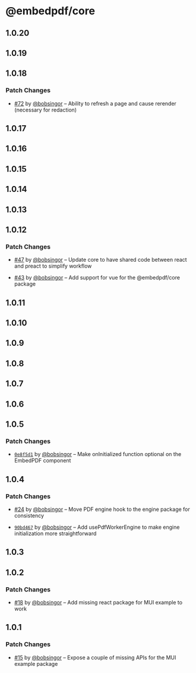 # @embedpdf/core

## 1.0.20

## 1.0.19

## 1.0.18

### Patch Changes

- [#72](https://github.com/embedpdf/embed-pdf-viewer/pull/72) by [@bobsingor](https://github.com/bobsingor) – Ability to refresh a page and cause rerender (necessary for redaction)

## 1.0.17

## 1.0.16

## 1.0.15

## 1.0.14

## 1.0.13

## 1.0.12

### Patch Changes

- [#47](https://github.com/embedpdf/embed-pdf-viewer/pull/47) by [@bobsingor](https://github.com/bobsingor) – Update core to have shared code between react and preact to simplify workflow

- [#43](https://github.com/embedpdf/embed-pdf-viewer/pull/43) by [@bobsingor](https://github.com/bobsingor) – Add support for vue for the @embedpdf/core package

## 1.0.11

## 1.0.10

## 1.0.9

## 1.0.8

## 1.0.7

## 1.0.6

## 1.0.5

### Patch Changes

- [`0e8f5d1`](https://github.com/embedpdf/embed-pdf-viewer/commit/0e8f5d1da3a331d00e1310d9f4249028f2d731b9) by [@bobsingor](https://github.com/bobsingor) – Make onInitialized function optional on the EmbedPDF component

## 1.0.4

### Patch Changes

- [#24](https://github.com/embedpdf/embed-pdf-viewer/pull/24) by [@bobsingor](https://github.com/bobsingor) – Move PDF engine hook to the engine package for consistency

- [`90bd467`](https://github.com/embedpdf/embed-pdf-viewer/commit/90bd46772b83b9b87b5c5886646193f308e7fdad) by [@bobsingor](https://github.com/bobsingor) – Add usePdfWorkerEngine to make engine initialization more straightforward

## 1.0.3

## 1.0.2

### Patch Changes

- [#18](https://github.com/embedpdf/embed-pdf-viewer/pull/18) by [@bobsingor](https://github.com/bobsingor) – Add missing react package for MUI example to work

## 1.0.1

### Patch Changes

- [#15](https://github.com/embedpdf/embed-pdf-viewer/pull/15) by [@bobsingor](https://github.com/bobsingor) – Expose a couple of missing APIs for the MUI example package
